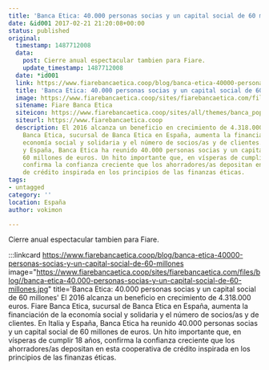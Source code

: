 ```yaml
---
title: 'Banca Etica: 40.000 personas socias y un capital social de 60 millones'
date: &id001 2017-02-21 21:20:08+00:00
status: published
original:
  timestamp: 1487712008
  data:
    post: Cierre anual espectacular tambien para Fiare.
    update_timestamp: 1487712008
  date: *id001
  link: https://www.fiarebancaetica.coop/blog/banca-etica-40000-personas-socias-y-un-capital-social-de-60-millones
  title: 'Banca Etica: 40.000 personas socias y un capital social de 60 millones'
  image: https://www.fiarebancaetica.coop/sites/fiarebancaetica.com/files/blog//banca-etica-40.000-personas-socias-y-un-capital-social-de-60-millones.jpg
  sitename: Fiare Banca Etica
  siteicon: https://www.fiarebancaetica.coop/sites/all/themes/banca_popolare_etica/favicon.ico
  siteurl: https://www.fiarebancaetica.coop
  description: El 2016 alcanza un beneficio en crecimiento de 4.318.000 euros. Fiare
    Banca Etica, sucursal de Banca Etica en España, aumenta la financiación de la
    economía social y solidaria y el número de socios/as y de clientes. En Italia
    y España, Banca Etica ha reunido 40.000 personas socias y un capital social de
    60 millones de euros. Un hito importante que, en vísperas de cumplir 18 años,
    confirma la confianza creciente que los ahorradores/as depositan en esta cooperativa
    de crédito inspirada en los principios de las finanzas éticas.
tags:
- untagged
category: ''
location: España
author: vokimon

---
```

Cierre anual espectacular tambien para Fiare.

:::linkcard https://www.fiarebancaetica.coop/blog/banca-etica-40000-personas-socias-y-un-capital-social-de-60-millones image="https://www.fiarebancaetica.coop/sites/fiarebancaetica.com/files/blog//banca-etica-40.000-personas-socias-y-un-capital-social-de-60-millones.jpg" title='Banca Etica: 40.000 personas socias y un capital social de 60 millones'
    El 2016 alcanza un beneficio en crecimiento de 4.318.000 euros. Fiare Banca Etica, sucursal de Banca Etica en España, aumenta la financiación de la economía social y solidaria y el número de socios/as y de clientes. En Italia y España, Banca Etica ha reunido 40.000 personas socias y un capital social de 60 millones de euros. Un hito importante que, en vísperas de cumplir 18 años, confirma la confianza creciente que los ahorradores/as depositan en esta cooperativa de crédito inspirada en los principios de las finanzas éticas.

